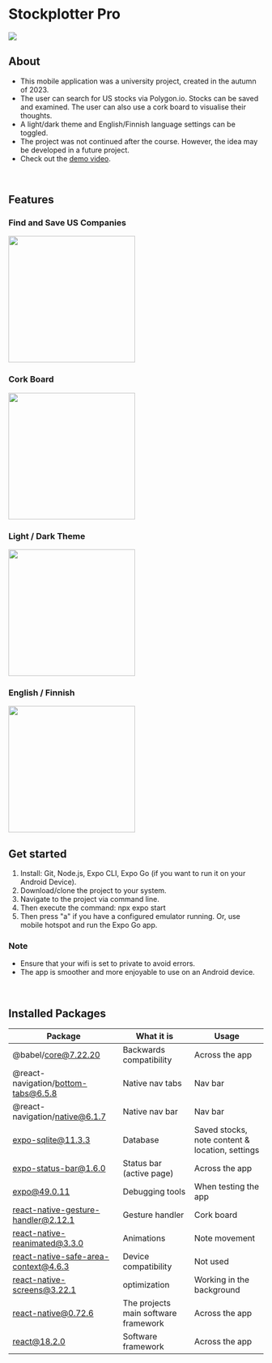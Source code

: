 #  Stockplotter Pro

<img src="https://images.squarespace-cdn.com/content/v1/587b630aebbd1ab22efeeb6b/813e0220-6335-43b1-b833-a0c26b405a7c/Stock-Plotter+Promo+Image.png?" />

<br>

## About
- This mobile application was a university project, created in the autumn of 2023.
- The user can search for US stocks via Polygon.io. Stocks can be saved and examined. The user can also use a cork board to visualise their thoughts.
- A light/dark theme and English/Finnish language settings can be toggled.
- The project was not continued after the course. However, the idea may be developed in a future project.
- Check out the [demo video](https://www.google.com/).
<br>

## Features

### Find and Save US Companies

<img src="https://images.squarespace-cdn.com/content/v1/587b630aebbd1ab22efeeb6b/4c45d882-9dff-430a-a4e9-6024837a978d/Sequence+%231%2820%29.gif" width="250"/>

### Cork Board

<img src="https://images.squarespace-cdn.com/content/v1/587b630aebbd1ab22efeeb6b/f3a48cdb-a8c2-4503-b80f-f2003d7b8e83/Sequence+%231%2819%29.gif" width="250"/>

### Light / Dark Theme

<img src="https://images.squarespace-cdn.com/content/v1/587b630aebbd1ab22efeeb6b/987e5554-956a-4ed9-8b5f-0f832a0e979c/Sequence+%231%2815%29.gif" width="250"/>

### English / Finnish

<img src="https://images.squarespace-cdn.com/content/v1/587b630aebbd1ab22efeeb6b/b03a23b5-b0e8-47e8-b74e-02763bee6e90/Sequence+%231%2818%29.gif" width="250" />

<br>

## Get started
1. Install: Git, Node.js, Expo CLI, Expo Go (if you want to run it on your Android Device).
2.  Download/clone the project to your system.
3. Navigate to the project via command line.
4. Then execute the command: npx expo start
5. Then press "a" if you have a configured emulator running. Or, use mobile hotspot and run the Expo Go app.
### Note
- Ensure that your wifi is set to private to avoid errors. 
- The app is smoother and more enjoyable to use on an Android device.

<br>

## Installed Packages

Package  | What it is | Usage
------------- | ------------- | -------------
@babel/core@7.22.20  | Backwards compatibility | Across the app 
@react-navigation/bottom-tabs@6.5.8  | Native nav tabs | Nav bar
@react-navigation/native@6.1.7 | Native nav bar | Nav bar
expo-sqlite@11.3.3  | Database | Saved stocks, note content & location, settings
expo-status-bar@1.6.0  | Status bar (active page) | Across the app 
expo@49.0.11  | Debugging tools | When testing the app
react-native-gesture-handler@2.12.1 | Gesture handler | Cork board
react-native-reanimated@3.3.0  | Animations | Note movement
react-native-safe-area-context@4.6.3  | Device compatibility | Not used
react-native-screens@3.22.1  | optimization | Working in the background
react-native@0.72.6 | The projects main software framework | Across the app
react@18.2.0 | Software framework | Across the app
